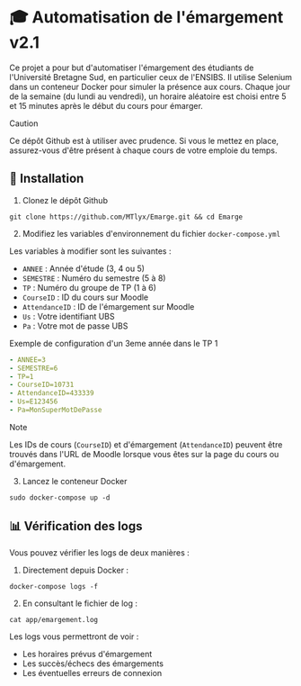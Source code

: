 # 🎓 Automatisation de l'émargement v2.1

Ce projet a pour but d'automatiser l'émargement des étudiants de l'Université Bretagne Sud, en particulier ceux de l'ENSIBS. Il utilise Selenium dans un conteneur Docker pour simuler la présence aux cours. Chaque jour de la semaine (du lundi au vendredi), un horaire aléatoire est choisi entre 5 et 15 minutes après le début du cours pour émarger.

> [!CAUTION]
> Ce dépôt Github est à utiliser avec prudence. Si vous le mettez en place, assurez-vous d'être présent à chaque cours de votre emploie du temps.

## 📌 Installation

1. Clonez le dépôt Github

```shell
git clone https://github.com/MTlyx/Emarge.git && cd Emarge
```

2. Modifiez les variables d'environnement du fichier `docker-compose.yml`

Les variables à modifier sont les suivantes :
- `ANNEE` : Année d'étude (3, 4 ou 5)
- `SEMESTRE` : Numéro du semestre (5 à 8)
- `TP` : Numéro du groupe de TP (1 à 6)
- `CourseID` : ID du cours sur Moodle
- `AttendanceID` : ID de l'émargement sur Moodle
- `Us` : Votre identifiant UBS
- `Pa` : Votre mot de passe UBS

Exemple de configuration d'un 3eme année dans le TP 1
```yaml
- ANNEE=3
- SEMESTRE=6
- TP=1
- CourseID=10731
- AttendanceID=433339
- Us=E123456
- Pa=MonSuperMotDePasse
```

> [!NOTE]
> Les IDs de cours (`CourseID`) et d'émargement (`AttendanceID`) peuvent être trouvés dans l'URL de Moodle lorsque vous êtes sur la page du cours ou d'émargement.

3. Lancez le conteneur Docker

```shell
sudo docker-compose up -d
```

## 📊 Vérification des logs

Vous pouvez vérifier les logs de deux manières :

1. Directement depuis Docker :
```shell
docker-compose logs -f
```

2. En consultant le fichier de log :
```shell
cat app/emargement.log
```

Les logs vous permettront de voir :
- Les horaires prévus d'émargement
- Les succès/échecs des émargements
- Les éventuelles erreurs de connexion
